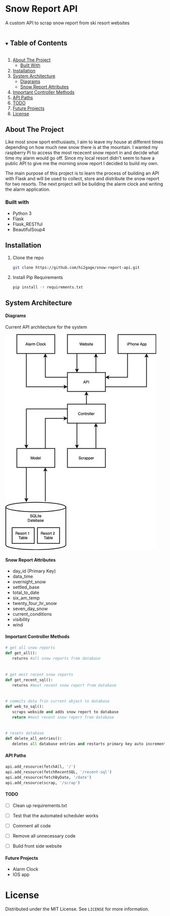 # Snow Report API
A custom API to scrap snow report from ski resort websites

<details open="open">
  <summary><h2 style="display: inline-block">Table of Contents</h2></summary>
  <ol>
    <li>
      <a href="#about-the-project">About The Project</a>
      <ul>
        <li><a href="#built-with">Built With</a></li>
      </ul>
    </li>
    <li><a href="#Installation">Installation</a></li>
    <li>
        <a href="#System-Architecture">System Architecture</a>
            <ul>
                <li><a href="#Diagrams">Diagrams</a></li>
                <li><a href="#Snow-Report-Attributes">Snow Report Attributes</a></li>
            </ul>
    </li>
    <li><a href="#Important-Controller-Methods">Important Controller Methods</a></li>
    <li><a href="#API-Paths">API Paths</a></li>
    <li><a href="#TODO">TODO</a></li>
    <li><a href="#Future-Projects">Future Projects</a></li>
    <li><a href="#License">License</a></li>
  </ol>
</details>


## About The Project
Like most snow sport enthusiasts, I aim to leave my house at different times depending on how much new snow there is at the mountain.
I wanted my raspberry Pi to access the most rececent snow report in and decide what time my alarm would go off. Since my local resort didn't seem to have a public API to give me the morning snow report I decided to build my own.

The main purpose of this project is to learn the process of building an API with Flask and will be used to collect, store and distribute the snow report for two resorts. The next project will be building the alarm clock and writing the alarm application. 


### Built with
* Python 3
* Flask
* Flask_RESTful
* BeautifulSoup4


## Installation
1. Clone the repo
   ```bash
   git clone https://github.com/hi2gage/snow-report-api.git
   ```
2. Install Pip Requirements
   ```bash
   pip install -r requirements.txt
   ```

## System Architecture

#### Diagrams
Current API architecture for the system

![System Diagram](https://github.com/hi2gage/snow-report-api/blob/main/diagrams/main-layout.png)


#### Snow Report Attributes
* day_id (Primary Key)
* data_time
* overnight_snow 
* settled_base 
* total_to_date 
* six_am_temp 
* twenty_four_hr_snow 
* seven_day_snow 
* current_conditions 
* visibility 
* wind 


#### Important Controller Methods
```python
# get all snow reports
def get_all():
   returns #all snow reports from database


# get most recent snow reports
def get_recent_sql():
   returns #most recent snow report from database


# commits data frin current object to database
def web_to_sql():
   scraps webside and adds snow report to database
   return #most recent snow report from database


# resets database
def delete_all_entries():
   deletes all database entries and restarts primary key auto increments
```


#### API Paths
```python
api.add_resource(fetchAll, '/')
api.add_resource(fetchRecentSQL, '/recent-sql')
api.add_resource(fetchByDate, '/date')
api.add_resource(scrap, '/scrap')
```


#### TODO
- [ ] Clean up requirements.txt
- [ ] Test that the automated scheduler works
- [ ] Comment all code
- [ ] Remove all unnecessary code
- [ ] Build front side website


#### Future Projects
* Alarm Clock
* IOS app


# License
Distributed under the MIT License. See `LICENSE` for more information.



